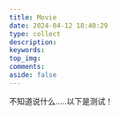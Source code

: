 ```yaml
---
title: Movie
date: 2024-04-12 18:40:29
type: collect
description:
keywords:
top_img:
comments:
aside: false
---
```

不知道说什么.....以下是测试！